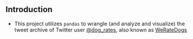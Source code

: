 ## Introduction
- This project utilizes `pandas` to wrangle (and analyze and visualize) the tweet archive of Twitter user [@dog_rates](https://twitter.com/dog_rates), also known as [WeRateDogs](https://en.wikipedia.org/wiki/WeRateDogs)
